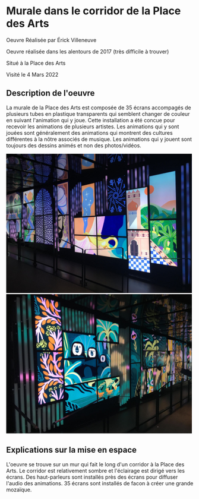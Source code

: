 # Murale dans le corridor de la Place des Arts

Oeuvre Réalisée par Érick Villeneuve

Oeuvre réalisée dans les alentours de 2017 (très difficile à trouver)

Situé à la Place des Arts

Visité le 4 Mars 2022

## Description de l'oeuvre

La murale de la Place des Arts est composée de 35 écrans accompagés de plusieurs tubes en plastique transparents qui semblent changer de couleur en suivant l'animation qui y joue. Cette installation a été concue pour recevoir les animations de plusieurs artistes. Les animations qui y sont jouées sont généralement des animations qui montrent des cultures différentes à la nôtre associés de musique. Les animations qui y jouent sont toujours des dessins animés et non des photos/vidéos.  

<img src="media/Expo6.jpg" style="width: 500px;"></img>
<img src="media/Expo5.jpg" style="width: 500px;"></img>

## Explications sur la mise en espace

L'oeuvre se trouve sur un mur qui fait le long d'un corridor à la Place des Arts. Le corridor est relativement sombre et l'éclairage est dirigé vers les écrans. Des haut-parleurs sont installés près des écrans pour diffuser l'audio des animations. 35 écrans sont installés de facon à créer une grande mozaïque.
